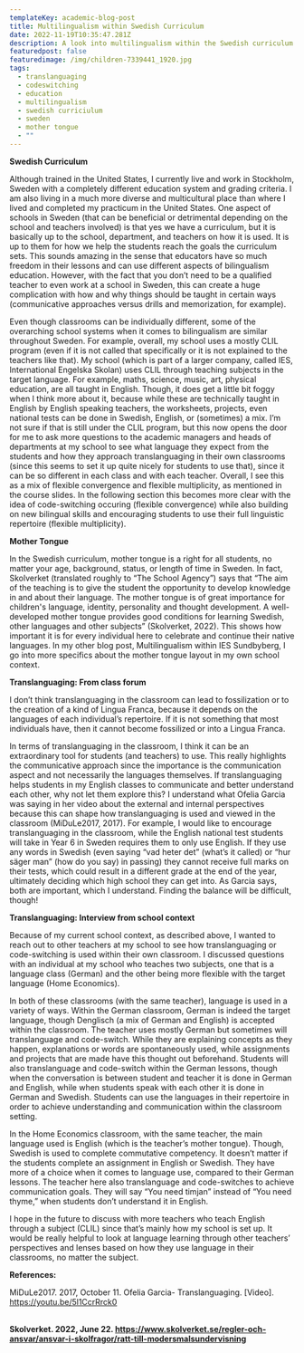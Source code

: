 ```yaml
---
templateKey: academic-blog-post
title: Multilingualism within Swedish Curriculum
date: 2022-11-19T10:35:47.281Z
description: A look into multilingualism within the Swedish curriculum
featuredpost: false
featuredimage: /img/children-7339441_1920.jpg
tags:
  - translanguaging
  - codeswitching
  - education
  - multilingualism
  - swedish curriciulum
  - sweden
  - mother tongue
  - ""
---
```

**Swedish Curriculum**

Although trained in the United States, I currently live and work in Stockholm, Sweden with a completely different education system and grading criteria. I am also living in a much more diverse and multicultural place than where I lived and completed my practicum in the United States. One aspect of schools in Sweden (that can be beneficial or detrimental depending on the school and teachers involved) is that yes we have a curriculum, but it is basically up to the school, department, and teachers on how it is used. It is up to them for how we help the students reach the goals the curriculum sets. This sounds amazing in the sense that educators have so much freedom in their lessons and can use different aspects of bilingualism education. However, with the fact that you don’t need to be a qualified teacher to even work at a school in Sweden, this can create a huge complication with how and why things should be taught in certain ways (communicative approaches versus drills and memorization, for example).

Even though classrooms can be individually different, some of the overarching school systems when it comes to bilingualism are similar throughout Sweden. For example, overall, my school uses a mostly CLIL program (even if it is not called that specifically or it is not explained to the teachers like that). My school (which is part of a larger company, called IES, International Engelska Skolan) uses CLIL through teaching subjects in the target language. For example, maths, science, music, art, physical education, are all taught in English. Though, it does get a little bit foggy when I think more about it, because while these are technically taught in English by English speaking teachers, the worksheets, projects, even national tests can be done in Swedish, English, or (sometimes) a mix. I’m not sure if that is still under the CLIL program, but this now opens the door for me to ask more questions to the academic managers and heads of departments at my school to see what language they expect from the students and how they approach translanguaging in their own classrooms (since this seems to set it up quite nicely for students to use that), since it can be so different in each class and with each teacher. Overall, I see this as a mix of flexible convergence and flexible multiplicity, as mentioned in the course slides. In the following section this becomes more clear with the idea of code-switching occuring (flexible convergence) while also building on new bilingual skills and encouraging students to use their full linguistic repertoire (flexible multiplicity).

**Mother Tongue**

In the Swedish curriculum, mother tongue is a right for all students, no matter your age, background, status, or length of time in Sweden. In fact, Skolverket (translated roughly to “The School Agency”) says that “The aim of the teaching is to give the student the opportunity to develop knowledge in and about their language. The mother tongue is of great importance for children's language, identity, personality and thought development. A well-developed mother tongue provides good conditions for learning Swedish, other languages ​​and other subjects” (Skolverket, 2022). This shows how important it is for every individual here to celebrate and continue their native languages. In my other blog post, Multilingualism within IES Sundbyberg, I go into more specifics about the mother tongue layout in my own school context.

**Translanguaging: From class forum**

I don’t think translanguaging in the classroom can lead to fossilization or to the creation of a kind of Lingua Franca, because it depends on the languages of each individual’s repertoire. If it is not something that most individuals have, then it cannot become fossilized or into a Lingua Franca.

In terms of translanguaging in the classroom, I think it can be an extraordinary tool for students (and teachers) to use. This really highlights the communicative approach since the importance is the communication aspect and not necessarily the languages themselves. If translanguaging helps students in my English classes to communicate and better understand each other, why not let them explore this? I understand what Ofelia Garcia was saying in her video about the external and internal perspectives because this can shape how translanguaging is used and viewed in the classroom (MiDuLe2017, 2017). For example, I would like to encourage translanguaging in the classroom, while the English national test students will take in Year 6 in Sweden requires them to only use English. If they use any words in Swedish (even saying “vad heter det” (what’s it called) or “hur säger man” (how do you say) in passing) they cannot receive full marks on their tests, which could result in a different grade at the end of the year, ultimately deciding which high school they can get into. As Garcia says, both are important, which I understand. Finding the balance will be difficult, though!

**Translanguaging: Interview from school context**

Because of my current school context, as described above, I wanted to reach out to other teachers at my school to see how translanguaging or code-switching is used within their own classroom. I discussed questions with an individual at my school who teaches two subjects, one that is a language class (German) and the other being more flexible with the target language (Home Economics).

In both of these classrooms (with the same teacher), language is used in a variety of ways. Within the German classroom, German is indeed the target language, though Denglisch (a mix of German and English) is accepted within the classroom. The teacher uses mostly German but sometimes will translanguage and code-switch. While they are explaining concepts as they happen, explanations or words are spontaneously used, while assignments and projects that are made have this thought out beforehand. Students will also translanguage and code-switch within the German lessons, though when the conversation is between student and teacher it is done in German and English, while when students speak with each other it is done in German and Swedish. Students can use the languages in their repertoire in order to achieve understanding and communication within the classroom setting.

In the Home Economics classroom, with the same teacher, the main language used is English (which is the teacher’s mother tongue). Though, Swedish is used to complete commutative competency. It doesn’t matter if the students complete an assignment in English or Swedish. They have more of a choice when it comes to language use, compared to their German lessons. The teacher here also translanguage and code-switches to achieve communication goals. They will say “You need timjan” instead of “You need thyme,” when students don’t understand it in English.

I hope in the future to discuss with more teachers who teach English through a subject (CLIL) since that’s mainly how my school is set up. It would be really helpful to look at language learning through other teachers’ perspectives and lenses based on how they use language in their classrooms, no matter the subject.

**References:**

MiDuLe2017. 2017, October 11. Ofelia Garcia- Translanguaging. \[Video]. <https://youtu.be/5l1CcrRrck0>

**\
Skolverket. 2022, June 22. <https://www.skolverket.se/regler-och-ansvar/ansvar-i-skolfragor/ratt-till-modersmalsundervisning>**